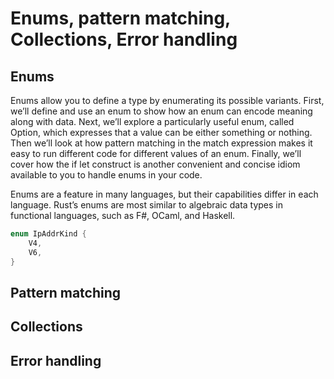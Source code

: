 # Enums, pattern matching, Collections, Error handling

## Enums

Enums allow you to define a type by enumerating its possible variants. First, we’ll define and use an enum to show how an enum can encode meaning along with data. Next, we’ll explore a particularly useful enum, called Option, which expresses that a value can be either something or nothing. Then we’ll look at how pattern matching in the match expression makes it easy to run different code for different values of an enum. Finally, we’ll cover how the if let construct is another convenient and concise idiom available to you to handle enums in your code.

Enums are a feature in many languages, but their capabilities differ in each language. Rust’s enums are most similar to algebraic data types in functional languages, such as F#, OCaml, and Haskell.

```rust
enum IpAddrKind {
    V4,
    V6,
}
```



## Pattern matching

## Collections

## Error handling
